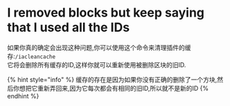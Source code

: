 # I removed blocks but keep saying that I used all the IDs

如果你真的确定会出现这种问题,你可以使用这个命令来清理插件的缓存:`/iacleancache`  
它将会删除所有缓存的ID,这样你就可以重新使用被删除区块的旧ID.

{% hint style="info" %}
缓存的存在是因为如果你没有正确的删除了一个方块,然后你想把它重新弄回来,因为它每次都会有相同的旧ID,所以就不是新的ID
{% endhint %}

